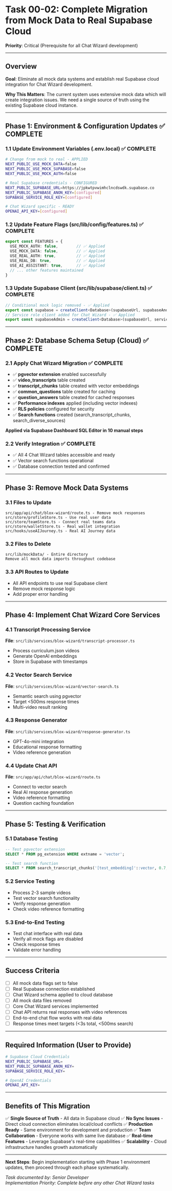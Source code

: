 # Task 00-02: Complete Migration from Mock Data to Real Supabase Cloud
**Priority**: Critical (Prerequisite for all Chat Wizard development)

---

## Overview

**Goal**: Eliminate all mock data systems and establish real Supabase cloud integration for Chat Wizard development.

**Why This Matters**: The current system uses extensive mock data which will create integration issues. We need a single source of truth using the existing Supabase cloud instance.

---

## Phase 1: Environment & Configuration Updates ✅ COMPLETE

### 1.1 Update Environment Variables (.env.local) ✅ COMPLETE
```bash
# Change from mock to real - APPLIED
NEXT_PUBLIC_USE_MOCK_DATA=false
NEXT_PUBLIC_USE_MOCK_SUPABASE=false  
NEXT_PUBLIC_USE_MOCK_AUTH=false

# Real Supabase credentials - CONFIGURED
NEXT_PUBLIC_SUPABASE_URL=https://jpkwtpvwimhclncdswdk.supabase.co
NEXT_PUBLIC_SUPABASE_ANON_KEY=[configured]
SUPABASE_SERVICE_ROLE_KEY=[configured]

# Chat Wizard specific - READY
OPENAI_API_KEY=[configured]
```

### 1.2 Update Feature Flags (src/lib/config/features.ts) ✅ COMPLETE
```typescript
export const FEATURES = {
  USE_MOCK_AUTH: false,        // ✅ Applied
  USE_MOCK_DATA: false,        // ✅ Applied
  USE_REAL_AUTH: true,         // ✅ Applied
  USE_REAL_DB: true,           // ✅ Applied
  USE_AI_ASSISTANT: true,      // ✅ Applied
  // ... other features maintained
}
```

### 1.3 Update Supabase Client (src/lib/supabase/client.ts) ✅ COMPLETE
```typescript
// Conditional mock logic removed - ✅ Applied
export const supabase = createClient<Database>(supabaseUrl, supabaseAnonKey)
// Service role client added for Chat Wizard - ✅ Applied
export const supabaseAdmin = createClient<Database>(supabaseUrl, serviceKey, {...})
```

---

## Phase 2: Database Schema Setup (Cloud) ✅ COMPLETE

### 2.1 Apply Chat Wizard Migration ✅ COMPLETE
- ✅ **pgvector extension** enabled successfully  
- ✅ **video_transcripts** table created
- ✅ **transcript_chunks** table created with vector embeddings
- ✅ **common_questions** table created for caching
- ✅ **question_answers** table created for cached responses
- ✅ **Performance indexes** applied (including vector indexes)
- ✅ **RLS policies** configured for security
- ✅ **Search functions** created (search_transcript_chunks, search_diverse_sources)

**Applied via Supabase Dashboard SQL Editor in 10 manual steps**

### 2.2 Verify Integration ✅ COMPLETE
- ✅ All 4 Chat Wizard tables accessible and ready
- ✅ Vector search functions operational
- ✅ Database connection tested and confirmed

---

## Phase 3: Remove Mock Data Systems

### 3.1 Files to Update
```
src/app/api/chat/blox-wizard/route.ts - Remove mock responses
src/store/profileStore.ts - Use real user data  
src/store/teamStore.ts - Connect real teams data
src/store/walletStore.ts - Real wallet integration
src/hooks/useAIJourney.ts - Real AI Journey data
```

### 3.2 Files to Delete
```
src/lib/mockData/ - Entire directory
Remove all mock data imports throughout codebase
```

### 3.3 API Routes to Update
- All API endpoints to use real Supabase client
- Remove mock response logic
- Add proper error handling

---

## Phase 4: Implement Chat Wizard Core Services

### 4.1 Transcript Processing Service
**File**: `src/lib/services/blox-wizard/transcript-processor.ts`
- Process curriculum.json videos
- Generate OpenAI embeddings
- Store in Supabase with timestamps

### 4.2 Vector Search Service  
**File**: `src/lib/services/blox-wizard/vector-search.ts`
- Semantic search using pgvector
- Target <500ms response times
- Multi-video result ranking

### 4.3 Response Generator
**File**: `src/lib/services/blox-wizard/response-generator.ts`
- GPT-4o-mini integration
- Educational response formatting
- Video reference generation

### 4.4 Update Chat API
**File**: `src/app/api/chat/blox-wizard/route.ts`
- Connect to vector search
- Real AI response generation
- Video reference formatting
- Question caching foundation

---

## Phase 5: Testing & Verification

### 5.1 Database Testing
```sql
-- Test pgvector extension
SELECT * FROM pg_extension WHERE extname = 'vector';

-- Test search function
SELECT * FROM search_transcript_chunks('[test_embedding]'::vector, 0.7, 5);
```

### 5.2 Service Testing
- Process 2-3 sample videos
- Test vector search functionality
- Verify response generation
- Check video reference formatting

### 5.3 End-to-End Testing
- Test chat interface with real data
- Verify all mock flags are disabled
- Check response times
- Validate error handling

---

## Success Criteria

- [ ] All mock data flags set to false
- [ ] Real Supabase connection established
- [ ] Chat Wizard schema applied to cloud database
- [ ] All mock data files removed
- [ ] Core Chat Wizard services implemented
- [ ] Chat API returns real responses with video references
- [ ] End-to-end chat flow works with real data
- [ ] Response times meet targets (<3s total, <500ms search)

---

## Required Information (User to Provide)

```bash
# Supabase Cloud Credentials
NEXT_PUBLIC_SUPABASE_URL=
NEXT_PUBLIC_SUPABASE_ANON_KEY=
SUPABASE_SERVICE_ROLE_KEY=

# OpenAI Credentials  
OPENAI_API_KEY=
```

---

## Benefits of This Migration

✅ **Single Source of Truth** - All data in Supabase cloud
✅ **No Sync Issues** - Direct cloud connection eliminates local/cloud conflicts
✅ **Production Ready** - Same environment for development and production
✅ **Team Collaboration** - Everyone works with same live database
✅ **Real-time Features** - Leverage Supabase's real-time capabilities
✅ **Scalability** - Cloud infrastructure handles growth automatically

---

**Next Steps**: Begin implementation starting with Phase 1 environment updates, then proceed through each phase systematically.

*Task documented by: Senior Developer*  
*Implementation Priority: Complete before any other Chat Wizard tasks*